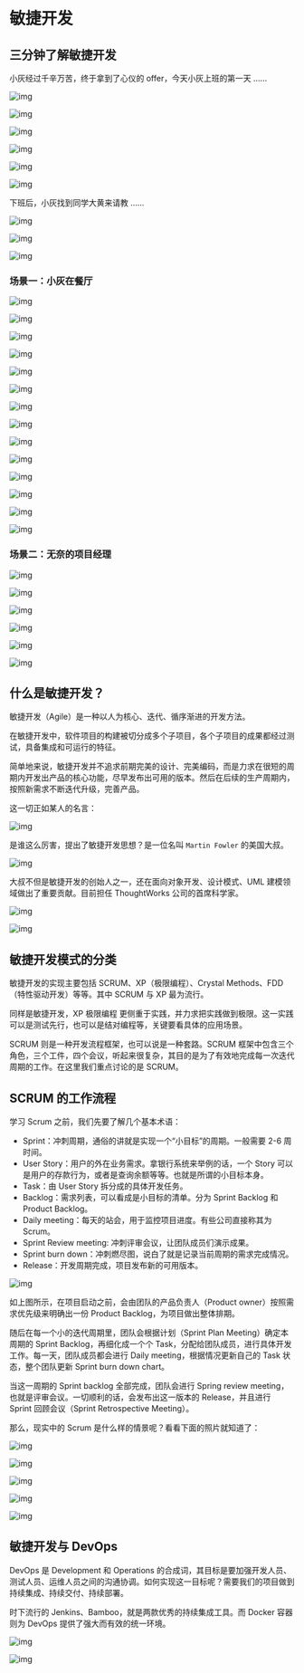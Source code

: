 # 敏捷开发

## 三分钟了解敏捷开发

小灰经过千辛万苦，终于拿到了心仪的 offer，今天小灰上班的第一天 ……

![img](http://www.qfdmy.com/wp-content/uploads/2019/08/bae289d0bae01da.jpeg)

![img](http://www.qfdmy.com/wp-content/uploads/2019/08/b0fca9cd531d04b.jpeg)

![img](http://www.qfdmy.com/wp-content/uploads/2019/08/7a35cce81636a25.jpeg)

![img](http://www.qfdmy.com/wp-content/uploads/2019/08/00e70f2d581ea52.jpeg)

![img](http://www.qfdmy.com/wp-content/uploads/2019/08/5a6a7997d710695.jpeg)

![img](http://www.qfdmy.com/wp-content/uploads/2019/08/d3e063f28360291.jpeg)

下班后，小灰找到同学大黄来请教 ……

![img](http://www.qfdmy.com/wp-content/uploads/2019/08/39a09e44d5d4538.jpeg)

![img](http://www.qfdmy.com/wp-content/uploads/2019/08/ffb95eac114fd83.jpeg)

![img](http://www.qfdmy.com/wp-content/uploads/2019/08/05fb77520f9adc2.jpeg)

### 场景一：小灰在餐厅

![img](http://www.qfdmy.com/wp-content/uploads/2019/08/da952e8d70c03c9.jpeg)

![img](http://www.qfdmy.com/wp-content/uploads/2019/08/6d91a7053645b7f.jpeg)

![img](http://www.qfdmy.com/wp-content/uploads/2019/08/a279d3b54f7642d.jpeg)

![img](http://www.qfdmy.com/wp-content/uploads/2019/08/65d60bb996502db.jpeg)

![img](http://www.qfdmy.com/wp-content/uploads/2019/08/c90ed91762f281a.jpeg)

![img](http://www.qfdmy.com/wp-content/uploads/2019/08/3611cdb8aa75597.jpeg)

![img](http://www.qfdmy.com/wp-content/uploads/2019/08/38c248b146254c6.jpeg)

![img](http://www.qfdmy.com/wp-content/uploads/2019/08/d605d016540aa41.jpeg)

![img](http://www.qfdmy.com/wp-content/uploads/2019/08/639bea8a8000584.jpeg)

![img](http://www.qfdmy.com/wp-content/uploads/2019/08/60078a42ad1ebef.jpeg)

![img](http://www.qfdmy.com/wp-content/uploads/2019/08/92b53098b3ad55e.jpeg)

![img](http://www.qfdmy.com/wp-content/uploads/2019/08/faa58ccac4cc85f.jpeg)

![img](http://www.qfdmy.com/wp-content/uploads/2019/08/44c02c3823c5004.jpeg)

![img](http://www.qfdmy.com/wp-content/uploads/2019/08/1873d4a7b8e622c.jpeg)

### 场景二：无奈的项目经理

![img](http://www.qfdmy.com/wp-content/uploads/2019/08/b53b7c8d38c6145.jpeg)

![img](http://www.qfdmy.com/wp-content/uploads/2019/08/fed633699bb53f9.jpeg)

![img](http://www.qfdmy.com/wp-content/uploads/2019/08/54f10bf18db9a79.jpeg)

![img](http://www.qfdmy.com/wp-content/uploads/2019/08/b2a00acce05bbd8.jpeg)

![img](http://www.qfdmy.com/wp-content/uploads/2019/08/c4a29250518220b.jpeg)

![img](http://www.qfdmy.com/wp-content/uploads/2019/08/f377ef425720323.jpeg)

## 什么是敏捷开发？

敏捷开发（Agile）是一种以人为核心、迭代、循序渐进的开发方法。

在敏捷开发中，软件项目的构建被切分成多个子项目，各个子项目的成果都经过测试，具备集成和可运行的特征。

简单地来说，敏捷开发并不追求前期完美的设计、完美编码，而是力求在很短的周期内开发出产品的核心功能，尽早发布出可用的版本。然后在后续的生产周期内，按照新需求不断迭代升级，完善产品。

这一切正如某人的名言：

![img](http://www.qfdmy.com/wp-content/uploads/2019/08/9067f155b98246c.jpeg)

是谁这么厉害，提出了敏捷开发思想？是一位名叫 `Martin Fowler` 的美国大叔。

![img](http://www.qfdmy.com/wp-content/uploads/2019/08/c7bdd3a099dc924.jpeg)

大叔不但是敏捷开发的创始人之一，还在面向对象开发、设计模式、UML 建模领域做出了重要贡献。目前担任 ThoughtWorks 公司的首席科学家。

![img](http://www.qfdmy.com/wp-content/uploads/2019/08/21ef6d8fc5d2cbd.jpeg)

![img](http://www.qfdmy.com/wp-content/uploads/2019/08/3a8cbbe254d3123.jpeg)

## 敏捷开发模式的分类

敏捷开发的实现主要包括 SCRUM、XP（极限编程）、Crystal Methods、FDD（特性驱动开发）等等。其中 SCRUM 与 XP 最为流行。

同样是敏捷开发，XP 极限编程 更侧重于实践，并力求把实践做到极限。这一实践可以是测试先行，也可以是结对编程等，关键要看具体的应用场景。

SCRUM 则是一种开发流程框架，也可以说是一种套路。SCRUM 框架中包含三个角色，三个工件，四个会议，听起来很复杂，其目的是为了有效地完成每一次迭代周期的工作。在这里我们重点讨论的是 SCRUM。

## SCRUM 的工作流程

学习 Scrum 之前，我们先要了解几个基本术语：

- Sprint：冲刺周期，通俗的讲就是实现一个“小目标”的周期。一般需要 2-6 周时间。
- User Story：用户的外在业务需求。拿银行系统来举例的话，一个 Story 可以是用户的存款行为，或者是查询余额等等。也就是所谓的小目标本身。
- Task：由 User Story 拆分成的具体开发任务。
- Backlog：需求列表，可以看成是小目标的清单。分为 Sprint Backlog 和 Product Backlog。
- Daily meeting：每天的站会，用于监控项目进度。有些公司直接称其为 Scrum。
- Sprint Review meeting: 冲刺评审会议，让团队成员们演示成果。
- Sprint burn down：冲刺燃尽图，说白了就是记录当前周期的需求完成情况。
- Release：开发周期完成，项目发布新的可用版本。

![img](http://www.qfdmy.com/wp-content/uploads/2019/08/db8a80c3c9e7c21.jpeg)

如上图所示，在项目启动之前，会由团队的产品负责人（Product owner）按照需求优先级来明确出一份 Product Backlog，为项目做出整体排期。

随后在每一个小的迭代周期里，团队会根据计划（Sprint Plan Meeting）确定本周期的 Sprint Backlog，再细化成一个个 Task，分配给团队成员，进行具体开发工作。每一天，团队成员都会进行 Daily meeting，根据情况更新自己的 Task 状态，整个团队更新 Sprint burn down chart。

当这一周期的 Sprint backlog 全部完成，团队会进行 Spring review meeting，也就是评审会议。一切顺利的话，会发布出这一版本的 Release，并且进行 Sprint 回顾会议（Sprint Retrospective Meeting）。

那么，现实中的 Scrum 是什么样的情景呢？看看下面的照片就知道了：

![img](http://www.qfdmy.com/wp-content/uploads/2019/08/509ef70a5772cd0.jpeg)

![img](http://www.qfdmy.com/wp-content/uploads/2019/08/2875168f59cdd46.jpeg)

![img](http://www.qfdmy.com/wp-content/uploads/2019/08/9b37b1fdf56c924.jpeg)

![img](http://www.qfdmy.com/wp-content/uploads/2019/08/a49d33eff112a27.jpeg)

![img](http://www.qfdmy.com/wp-content/uploads/2019/08/fde457e62d665fb.jpeg)

## 敏捷开发与 DevOps

DevOps 是 Development 和 Operations 的合成词，其目标是要加强开发人员、测试人员、运维人员之间的沟通协调。如何实现这一目标呢？需要我们的项目做到持续集成、持续交付、持续部署。

时下流行的 Jenkins、Bamboo，就是两款优秀的持续集成工具。而 Docker 容器则为 DevOps 提供了强大而有效的统一环境。

![img](http://www.qfdmy.com/wp-content/uploads/2019/08/50eb5b08e868cf8.jpeg)

![img](http://www.qfdmy.com/wp-content/uploads/2019/08/d833c1a281cf269.jpeg)